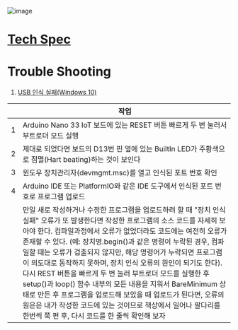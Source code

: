 ![image](https://user-images.githubusercontent.com/24539773/205570536-6a08cc6b-6b34-4fba-a817-5334299714a9.png)

# [Tech Spec](https://store-usa.arduino.cc/products/arduino-nano-33-iot)

# Trouble Shooting

1. [USB 인식 실패(Windows 10)](https://forum.arduino.cc/t/solved-arduino-nano-33-iot-not-recognized-by-windows-10/621376)
 
|| 작업 | 
|---| ----------- | 
|1|Arduino Nano 33 IoT 보드에 있는 RESET 버튼 빠르게 두 번 눌러서 부트로더 모드 실행 | 
|2|제대로 되었다면 보드의 D13번 핀 옆에 있는 BuiltIn LED가 주황색으로 점멸(Hart beating)하는 것이 보인다|
|3|윈도우 장치관리자(devmgmt.msc)를 열고 인식된 포트 번호 확인|
|4|Arduino IDE 또는 PlatformIO와 같은 IDE 도구에서 인식된 포트 번호로 프로그램 업로드|
||만일 새로 작성하거나 수정한 프로그램을 업로드하려 할 때 "장치 인식 실패" 오류가 또 발생한다면 작성한 프로그램의 소스 코드를 자세히 보아야 한다. 컴파일과정에서 오류가 없었더라도 코드에는 여전히 오류가 존재할 수 있다. (예: 장치명.begin()과 같은 명령이 누락된 경우, 컴파일할 때는 오류가 검출되지 않지만, 해당 명령어가 누락되면 프로그램이 의도대로 동작하지 못하며, 장치 인식 오류의 원인이 되기도 한다). <br>다시 REST 버튼을 빠르게 두 번 눌러 부트로더 모드를 실행한 후 setup()과 loop() 함수 내부의 모든 내용을 지워서 BareMinimum 상태로 만든 후 프로그램을 업로드해 보았을 때 업로드가 된다면, 오류의 원은은 내가 작성한 코드에 있는 것이므로 책상에서 일어나 팔다리를 한번씩 쭉 편 후, 다시 코드를 한 줄씩 확인해 보자|
 
 
